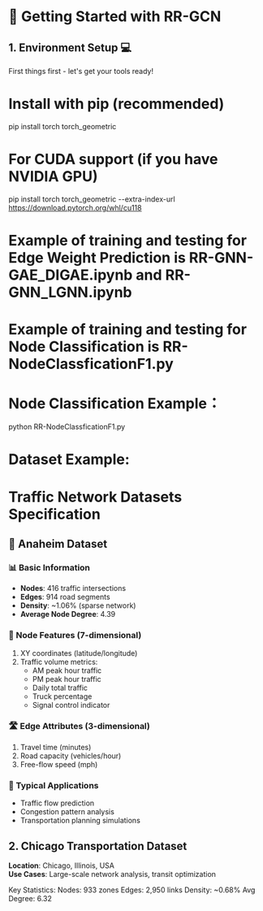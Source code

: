 

# 🚀 Getting Started with RR-GCN

## 1. Environment Setup 💻
First things first - let's get your tools ready! 

# Install with pip (recommended)
pip install torch torch_geometric

# For CUDA support (if you have NVIDIA GPU)
pip install torch torch_geometric --extra-index-url https://download.pytorch.org/whl/cu118

# Example of training and testing for Edge Weight Prediction is RR-GNN-GAE_DIGAE.ipynb and RR-GNN_LGNN.ipynb

# Example of training and testing  for Node Classification is RR-NodeClassficationF1.py


# Node Classification Example：

python RR-NodeClassficationF1.py


# Dataset Example:


# Traffic Network Datasets Specification

## 🚦 Anaheim Dataset

### 📊 Basic Information
- **Nodes**: 416 traffic intersections
- **Edges**: 914 road segments
- **Density**: ~1.06% (sparse network)
- **Average Node Degree**: 4.39

### 📍 Node Features (7-dimensional)
1. XY coordinates (latitude/longitude)
2. Traffic volume metrics:
   - AM peak hour traffic
   - PM peak hour traffic  
   - Daily total traffic
   - Truck percentage
   - Signal control indicator

### 🛣️ Edge Attributes (3-dimensional)
1. Travel time (minutes)
2. Road capacity (vehicles/hour)
3. Free-flow speed (mph)

### 🎯 Typical Applications
- Traffic flow prediction
- Congestion pattern analysis
- Transportation planning simulations


## 2. Chicago Transportation Dataset  
**Location**: Chicago, Illinois, USA  
**Use Cases**: Large-scale network analysis, transit optimization  

Key Statistics:
Nodes: 933 zones
Edges: 2,950 links
Density: ~0.68%
Avg Degree: 6.32
